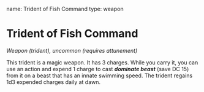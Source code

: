 name: Trident of Fish Command
type: weapon

# Trident of Fish Command
_Weapon (trident), uncommon (requires attunement)_

This trident is a magic weapon. It has 3 charges. While you carry it, you can use an action and expend 1 charge to cast **_dominate beast_** (save DC 15) from it on a beast that has an innate swimming speed. The trident regains 1d3 expended charges daily at dawn.
